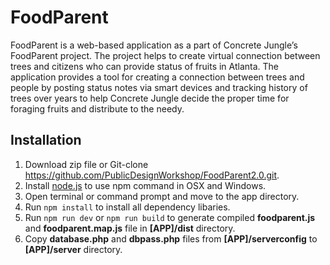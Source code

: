 # FoodParent
FoodParent is a web-based application as a part of Concrete Jungle’s FoodParent project. The project helps to create virtual connection between trees and citizens who can provide status of fruits in Atlanta. The application provides a tool for creating a connection between trees and people by posting status notes via smart devices and tracking history of trees over years to help Concrete Jungle decide the proper time for foraging fruits and distribute to the needy.

## Installation
1. Download zip file or Git-clone https://github.com/PublicDesignWorkshop/FoodParent2.0.git.
2. Install [node.js](https://nodejs.org/en/) to use npm command in OSX and Windows.
3. Open terminal or command prompt and move to the app directory.
4. Run `npm install` to install all dependency libaries.
5. Run `npm run dev` or `npm run build` to generate compiled **foodparent.js** and **foodparent.map.js** file in **[APP]/dist** directory.
6. Copy **database.php** and **dbpass.php** files from **[APP]/serverconfig** to **[APP]/server** directory.
